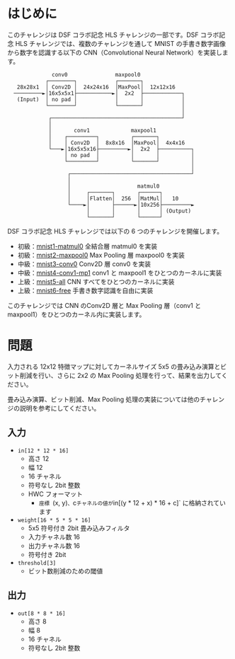 # はじめに
このチャレンジは DSF コラボ記念 HLS チャレンジの一部です。DSF コラボ記念 HLS チャレンジでは、複数のチャレンジを通して MNIST の手書き数字画像から数字を認識する以下の CNN（Convolutional Neural Network）を実装します。

```
              conv0               maxpool0
            ┌────────┐            ┌───────┐
   28x28x1  │ Conv2D │  24x24x16  │MaxPool│  12x12x16
  ─────────►│16x5x5x1├───────────►│  2x2  ├────────────┐
   (Input)  │ no pad │            │       │            │
            └────────┘            └───────┘            │
                                                       │
             ┌─────────────────────────────────────────┘
             │
             │       conv1             maxpool1
             │    ┌─────────┐          ┌───────┐
             │    │ Conv2D  │  8x8x16  │MaxPool│  4x4x16
             └───►│16x5x5x16├─────────►│  2x2  ├──────────┐
                  │ no pad  │          │       │          │
                  └─────────┘          └───────┘          │
                                                          │
                   ┌──────────────────────────────────────┘
                   │
                   │                     matmul0
                   │     ┌───────┐       ┌──────┐
                   │     │Flatten│  256  │MatMul│   10
                   └────►│       ├──────►│10x256├─────────►
                         │       │       │      │ (Output)
                         └───────┘       └──────┘
```

DSF コラボ記念 HLS チャレンジでは以下の 6 つのチャレンジを開催します。

- 初級：[mnist1-matmul0](https://acri-vhls-challenge.web.app/challenge/mnist1-matmul0) 全結合層 matmul0 を実装 
- 初級：[mnist2-maxpool0](https://acri-vhls-challenge.web.app/challenge/mnist2-maxpool0) Max Pooling 層 maxpool0 を実装 
- 中級：[mnist3-conv0](https://acri-vhls-challenge.web.app/challenge/mnist3-conv0) Conv2D 層 conv0 を実装 
- 中級：[mnist4-conv1-mp1](https://acri-vhls-challenge.web.app/challenge/mnist4-conv1-mp1) conv1 と maxpool1 をひとつのカーネルに実装
- 上級：[mnist5-all](https://acri-vhls-challenge.web.app/challenge/mnist5-all) CNN すべてをひとつのカーネルに実装
- 上級：[mnist6-free](https://acri-vhls-challenge.web.app/challenge/mnist6-free) 手書き数字認識を自由に実装 

このチャレンジでは CNN のConv2D 層と Max Pooling 層（conv1 と maxpool1）をひとつのカーネル内に実装します。

# 問題
入力される 12x12 特徴マップに対してカーネルサイズ 5x5 の畳み込み演算とビット削減を行い、さらに 2x2 の Max Pooling 処理を行って、結果を出力してください。

畳み込み演算、ビット削減、Max Pooling 処理の実装については他のチャレンジの説明を参考にしてください。

## 入力
- `in[12 * 12 * 16]`
  - 高さ 12
  - 幅 12
  - 16 チャネル
  - 符号なし 2bit 整数
  - HWC フォーマット
    - `座標 `(x, y)`、`c` チャネルの値が `in[(y * 12 + x) * 16 + c]` に格納されています
- `weight[16 * 5 * 5 * 16]`
  - 5x5 符号付き 2bit 畳み込みフィルタ
  - 入力チャネル数 16
  - 出力チャネル数 16
  - 符号付き 2bit
- `threshold[3]`
  - ビット数削減のための閾値

## 出力
- `out[8 * 8 * 16]`
  - 高さ 8
  - 幅 8
  - 16 チャネル
  - 符号なし 2bit 整数